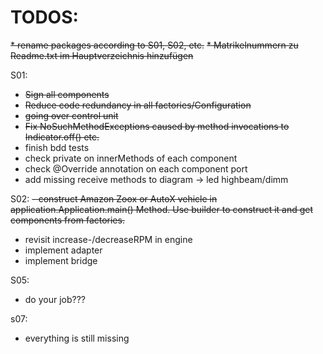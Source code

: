 # TODOS:

~~* rename packages according to S01, S02, etc.~~
~~* Matrikelnummern zu Readme.txt im Hauptverzeichnis hinzufügen~~

S01:

- ~~Sign all components~~
- ~~Reduce code redundancy in all factories/Configuration~~
- ~~going over control unit~~
- ~~Fix NoSuchMethodExceptions caused by method invocations to Indicator.off() etc.~~
- finish bdd tests
- check private on innerMethods of each component
- check @Override annotation on each component port
- add missing receive methods to diagram -> led highbeam/dimm

S02:
~~- construct Amazon Zoox or AutoX vehicle in application.Application.main() Method. Use builder to construct it and get
components from factories.~~

- revisit increase-/decreaseRPM in engine
- implement adapter
- implement bridge

S05:

- do your job???

s07:

- everything is still missing

    
